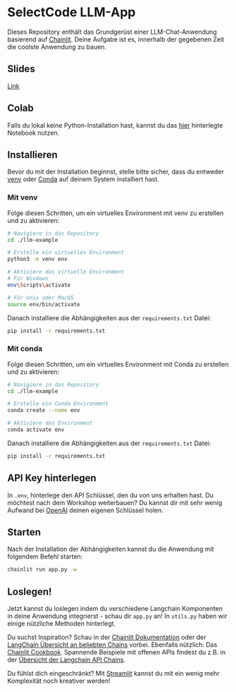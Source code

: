 # SelectCode LLM-App

Dieses Repository enthält das Grundgerüst einer LLM-Chat-Anwendung basierend auf [Chainlit](https://github.com/Chainlit/chainlit).
Deine Aufgabe ist es, innerhalb der gegebenen Zeit die coolste Anwendung zu bauen.

## Slides
[Link](https://www.canva.com/design/DAFk3iIbilU/l_IYCfPlQkdqE_v43A-i_g/view?utm_content=DAFk3iIbilU&utm_campaign=designshare&utm_medium=link&utm_source=publishsharelink)

## Colab
Falls du lokal keine Python-Installation hast, kannst du das [hier](https://colab.research.google.com/drive/1lTHXzEa7o7hPqyUXvYVkyADaV1AR4zg8?usp=sharing) hinterlegte Notebook nutzen.

## Installieren

Bevor du mit der Installation beginnst, stelle bitte sicher, dass du entweder [venv](https://docs.python.org/3/library/venv.html) oder [Conda](https://docs.python.org/3/library/venv.html) auf deinem System installiert hast.


### Mit venv

Folge diesen Schritten, um ein virtuelles Environment mit venv zu erstellen und zu aktivieren:

```bash
# Navigiere in das Repository
cd ./llm-example

# Erstelle ein virtuelles Environment
python3 -m venv env

# Aktiviere das virtuelle Environment
# Für Windows
env\Scripts\activate

# Für Unix oder MacOS
source env/bin/activate
```

Danach installiere die Abhängigkeiten aus der `requirements.txt` Datei:

```bash
pip install -r requirements.txt
```

### Mit conda

Folge diesen Schritten, um ein virtuelles Environment mit Conda zu erstellen und zu aktivieren:

```bash
# Navigiere in das Repository
cd ./llm-example

# Erstelle ein Conda Environment
conda create --name env

# Aktiviere das Environment
conda activate env
```

Danach installiere die Abhängigkeiten aus der `requirements.txt` Datei:

```bash
pip install -r requirements.txt
```

## API Key hinterlegen
In `.env`, hinterlege den API Schlüssel, den du von uns erhalten hast. Du möchtest nach dem Workshop weiterbauen?
Du kannst dir mit sehr wenig Aufwand bei [OpenAI](platform.openai.com/) deinen eigenen Schlüssel holen.

## Starten

Nach der Installation der Abhängigkeiten kannst du die Anwendung mit folgendem Befehl starten:

```bash
chainlit run app.py -w
```

## Loslegen!
Jetzt kannst du loslegen indem du verschiedene Langchain Komponenten in deine Anwendung integrierst - schau dir `app.py` an!
In `utils.py` haben wir einige nützliche Methoden hinterlegt.

Du suchst Inspiration? Schau in der [Chainlit Dokumentation](https://docs.chainlit.io/integrations/langchain) oder der [LangChain Übersicht an beliebten Chains](https://python.langchain.com/docs/modules/chains/popular/) vorbei.
Ebenfalls nützlich: Das [Chainlit Cookbook](https://github.com/Chainlit/cookbook/).
Spannende Beispiele mit offenen APIs findest du z.B. in der [Übersicht der Langchain API Chains](https://python.langchain.com/docs/modules/chains/popular/api).

Du fühlst dich eingeschränkt? Mit [Streamlit](https://streamlit.io/) kannst du mit ein wenig mehr Komplexität noch kreativer werden!
